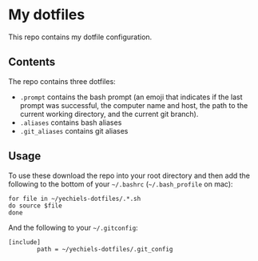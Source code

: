 # My dotfiles
This repo contains my dotfile configuration.

## Contents
The repo contains three dotfiles:
* `.prompt` contains the bash prompt (an emoji that indicates if the last prompt was successful, the computer name and host, the path to the current working directory, and the current git branch).
* `.aliases` contains bash aliases
* `.git_aliases` contains git aliases

## Usage
To use these download the repo into your root directory and then add the following to the bottom of your `~/.bashrc` (`~/.bash_profile` on mac):
```shell
for file in ~/yechiels-dotfiles/.*.sh
do source $file
done
```

And the following to your `~/.gitconfig`:
```
[include]
        path = ~/yechiels-dotfiles/.git_config
```
